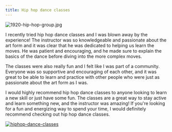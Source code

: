 ```yaml
---
title: Hip hop dance classes
---
```


![1920-hip-hop-group.jpg](/1920-hip-hop-group.jpg)

I recently tried hip hop dance classes and I was blown away by the experience! The instructor was so knowledgeable and passionate about the art form and it was clear that he was dedicated to helping us learn the moves. He was patient and encouraging, and he made sure to explain the basics of the dance before diving into the more complex moves.

The classes were also really fun and I felt like I was part of a community. Everyone was so supportive and encouraging of each other, and it was great to be able to learn and practice with other people who were just as passionate about the art form as I was.

I would highly recommend hip hop dance classes to anyone looking to learn a new skill or just have some fun. The classes are a great way to stay active and learn something new, and the instructor was amazing! If you're looking for a fun and energizing way to spend your time, I would definitely recommend checking out hip hop dance classes.

[![hiphop-dance-classes](<https://dabuttonfactory.com/button.png?t=CHECK+SERVICE&f=Noto+Sans-Bold&ts=26&tc=fff&hp=45&vp=20&c=11&bgt=unicolored&bgc=4bd42f>)](<https://www.bark.com/?a_aid=5d2d0e83cdc3>)